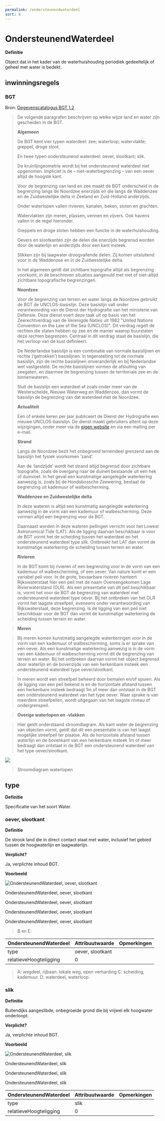 ```yaml
---
permalink: /ondersteunendwaterdeel
sort: 8
---
```


OndersteunendWaterdeel
======================

**Definitie**

Object dat in het kader van de waterhuishouding periodiek gedeeltelijk of geheel
met water is bedekt.

inwinningsregels
----------------

### BGT

Bron: [Gegevenscatalogus BGT 1.2](https://docs.geostandaarden.nl/imgeo/catalogus/bgt/#objectafbakening-waterdeel-ondersteunendwaterdeel)

>   De volgende paragrafen beschrijven op welke wijze land en water zijn
>   gescheiden in de BGT.
>
>   **Algemeen**
>
>   De BGT kent vier typen waterdeel: zee; waterloop; watervlakte; greppel,
>   droge sloot.
>
>   En twee typen ondersteunend waterdeel: oever, slootkant; slik.
>
>   De kruinlijngeometrie wordt bij het ondersteunend waterdeel niet opgenomen.
>   Impliciet is de – niet-waterbegrenzing – van een oever altijd de hoogste
>   kant.
>
>   Voor de begrenzing van land en zee maakt de BGT onderscheid in de begrenzing
>   langs de Noordzee enerzijds en die langs de Waddenzee en de Zuidwestelijke
>   delta in Zeeland en Zuid-Holland anderzijds.
>
>   Onder waterlopen vallen rivieren, kanalen, beken, sloten en grachten.
>
>   Watervlakten zijn meren, plassen, vennen en vijvers. Ook havens vallen in de
>   regel hieronder.
>
>   Greppels en droge sloten hebben een functie in de waterhuishouding.
>
>   Oevers en slootkanten zijn de delen die enerzijds begrensd worden door de
>   waterlijn en anderzijds door een kant insteek.
>
>   Slikken zijn bij laagwater droogvallende delen. Zij komen uitsluitend voor
>   in de Waddenzee en in de Zuidwestelijke delta.
>
>   In het algemeen geldt dat zichtbare topografie altijd als begrenzing
>   voorkomt, in de beschreven situaties aangevuld met niet of niet-altijd
>   zichtbare topografische begrenzingen.
>
>   **Noordzee**
>
>   Voor de begrenzing van terrein en water langs de Noordzee gebruikt de BGT de
>   UNCLOS-basislijn. Deze basislijn valt onder verantwoording van de Dienst der
>   Hydrografie van het ministerie van Defensie. Deze dienst voert deze taak uit
>   op basis van het Zeerechtverdrag van de Verenigde Naties uit 1982 "United
>   Nations Convention on the Law of the Sea (UNCLOS)". Dit verdrag regelt de
>   rechten die staten hebben op zee en de manier waarop buurstaten deze rechten
>   begrenzen. Centraal in dit verdrag staat de basislijn, die het verloop van
>   de kust definieert.
>
>   De Nederlandse basislijn is een combinatie van normale basislijnen en rechte
>   (‘getrokken’) basislijnen. In tegenstelling tot de normale basislijn, zijn
>   de rechte basislijnen onveranderlijk en bij Nederlandse wet vastgesteld. De
>   rechte basislijnen vormen de af­sluiting van zeegaten, en daarmee de
>   begrenzing tussen de territoriale zee en de binnenwateren.
>
>   Sluit de basislijn een waterdeel af zoals onder meer van de Westerschelde,
>   Nieuwe Waterweg en Waddenzee, dan vormt de basislijn de begrenzing van dat
>   waterdeel met de Noordzee.
>
>   **Actualiteit**
>
>   Een of enkele keren per jaar publiceert de Dienst der Hydrografie een nieuwe
>   UNCLOS-basislijn. De dienst maakt gebruikers attent op deze wijzigingen,
>   onder meer via de [eigen
>   website](https://www.defensie.nl/onderwerpen/hydrografie/) en via een
>   mailing per e-mail.
>
>   **Strand**
>
>   Langs de Noordzee bezit het onbegroeid terreindeel grenzend aan de basislijn
>   het fysiek voorkomen ‘zand’.
>
>   Aan de ‘landzijde’ wordt het strand altijd begrensd door zichtbare
>   topografie, zoals de overgang naar de duinen bestaande uit een hek of
>   duinvoet. In het geval een kunstmatige aangelegde waterkering aanwezig is,
>   zoals bij de Hondsbossche Zeewering, bestaat de begrenzing uit kademuur of
>   walbescherming.
>
>   **Waddenzee en Zuidwestelijke delta**
>
>   In deze wateren is altijd een kunstmatig aangelegde waterkering aanwezig in
>   de vorm van een kademuur of walbescherming. Deze vormen altijd een
>   begrenzing voor de BGT.
>
>   Daarnaast worden in deze wateren peilingen verricht voor het Lowest
>   Astronomical Tide (LAT). Als de ligging daarvan beschikbaar is voor de BGT
>   vormt het de scheiding tussen het waterdeel en het ondersteunend waterdeel
>   type slik. Ontbreekt het LAT dan vormt de kunstmatige waterkering de
>   scheiding tussen terrein en water.
>
>   **Rivieren**
>
>   In de BGT komt bij rivieren of een begrenzing voor in de vorm van een
>   kademuur of walbescherming, of een oever. Van nature komt er een variabel
>   peil voor. In de grote, bevaarbare rivieren hanteert Rijkswaterstaat hier
>   een peil met de naam Overeengekomen Lage Rivierwaterstand (OLR). Als een
>   presentatie van dit peil beschikbaar is, vormt het voor de BGT de begrenzing
>   van waterdeel met ondersteunend waterdeel type oever. Bij het ontbreken van
>   het OLR vormt het laagste streefpeil, eveneens onder verantwoording van
>   Rijkswaterstaat, deze begrenzing. Is de ligging van een peil niet
>   beschikbaar voor de BGT dan vormt de kunstmatige waterkering de scheiding
>   tussen terrein en water.

>   **Meren**

>   Bij meren komen kunstmatig aangelegde waterkeringen voor in de vorm van een
>   kademuur of walbescherming, soms is er sprake van een oever. Als een
>   kunstmatige waterkering aanwezig is in de vorm van een kademuur of
>   walbescherming vormt dit de begrenzing van terrein en water. Bij het
>   ontbreken daarvan vormt het object begrensd door waterlijn en de bovenzijde
>   van een herkenbare insteek een ondersteunend waterdeel type oever/slootkant.

>   In meren wordt een streefpeil beheerd door bemalen en/of spuien. Als de
>   ligging van een peil bekend is en de horizontale afstand tussen een
>   herkenbare insteek bedraagt 1m of meer dan ontstaat in de BGT een
>   ondersteunend waterdeel van het type oever. Waar sprake is van meerdere
>   streefpeilen, wordt uitgegaan van het laagste niveau of ondergrenspeil.

>   **Overige waterlopen en -vlakken**

>   Hier geldt onderstaand stroomdiagram. Als kant water de begrenzing van
>   objecten vormt, geldt dat dit een presentatie is van het laagst mogelijke
>   streefpeil ter plaatse. Als de horizontale afstand tussen waterlijn en de
>   bovenkant van een herkenbare insteek 1m of meer bedraagt dan ontstaat in de
>   BGT een ondersteunend waterdeel van het type oever/slootkant.

![](media/90e8671da8cb5b1bb54087d56fa4a146.jpg)

>   Stroomdiagram waterlopen

type
----

**Definitie**

Specificatie van het soort Water.

### oever, slootkant

**Definitie**

De strook land die in direct contact staat met water, inclusief het gebied
tussen de hoogwaterlijn en laagwaterlijn.

**Verplicht?**

Ja, verplichte inhoud BGT.

**Voorbeeld**

![OndersteunendWaterdeel, oever, slootkant](media/ded9048bc4c1eea1b33b035a47d20cde.jpg)

OndersteunendWaterdeel, oever, slootkant

OndersteunendWaterdeel, oever, slootkant

OndersteunendWaterdeel, oever, slootkant

OndersteunendWaterdeel, oever, slootkant

>   B en E:

| **OndersteunendWaterdeel** | **Attribuutwaarde** | **Opmerkingen** |
|----------------------------|---------------------|-----------------|
| type                       | oever, slootkant    |                 |
| relatieveHoogteligging     | 0                   |                 |

>   A: wegdeel, rijbaan: lokale weg, open verharding C: scheiding, kademuur. D:
>   waterdeel, waterloop.

### slik

**Definitie**

Buitendijks aangeslibde, onbegroeide grond die bij vrijwel elk hoogwater
onderloopt.

**Verplicht?**

Ja, verplichte inhoud BGT.

**Voorbeeld**

![OndersteunendWaterdeel, slik](media/40d9840170b4007a09bdd8c1fd8a5b23.png)

OndersteunendWaterdeel, slik

OndersteunendWaterdeel, slik

OndersteunendWaterdeel, slik

| **OndersteunendWaterdeel** | **Attribuutwaarde** | **Opmerkingen** |
|----------------------------|---------------------|-----------------|
| type                       | slik                |                 |
| relatieveHoogteligging     | 0                   |                 |
